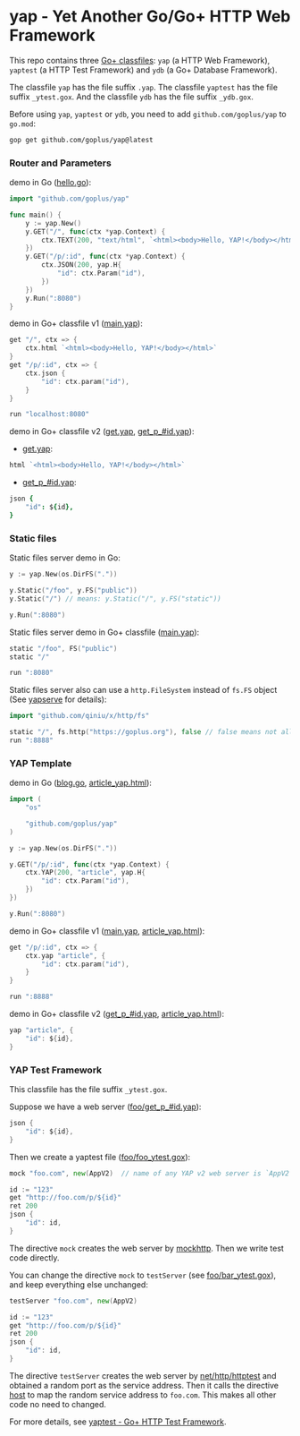 yap - Yet Another Go/Go+ HTTP Web Framework
======

This repo contains three [Go+ classfiles](https://github.com/goplus/gop/blob/main/doc/classfile.md): `yap` (a HTTP Web Framework), `yaptest` (a HTTP Test Framework) and `ydb` (a Go+ Database Framework).

The classfile `yap` has the file suffix `.yap`. The classfile `yaptest` has the file suffix `_ytest.gox`. And the classfile `ydb` has the file suffix `_ydb.gox`.

Before using `yap`, `yaptest` or `ydb`, you need to add `github.com/goplus/yap` to `go.mod`:

```sh
gop get github.com/goplus/yap@latest
```


### Router and Parameters

demo in Go ([hello.go](../demo/hello/hello.go)):

```go
import "github.com/goplus/yap"

func main() {
	y := yap.New()
	y.GET("/", func(ctx *yap.Context) {
		ctx.TEXT(200, "text/html", `<html><body>Hello, YAP!</body></html>`)
	})
	y.GET("/p/:id", func(ctx *yap.Context) {
		ctx.JSON(200, yap.H{
			"id": ctx.Param("id"),
		})
	})
	y.Run(":8080")
}
```

demo in Go+ classfile v1 ([main.yap](../demo/classfile_hello/main.yap)):

```go
get "/", ctx => {
	ctx.html `<html><body>Hello, YAP!</body></html>`
}
get "/p/:id", ctx => {
	ctx.json {
		"id": ctx.param("id"),
	}
}

run "localhost:8080"
```

demo in Go+ classfile v2 ([get.yap](../demo/classfile2_hello/get.yap), [get_p_#id.yap](../demo/classfile2_hello/get_p_%23id.yap)):

* [get.yap](../demo/classfile2_hello/get.yap):

```go
html `<html><body>Hello, YAP!</body></html>`
```

* [get_p_#id.yap](../demo/classfile2_hello/get_p_%23id.yap):

```coffee
json {
	"id": ${id},
}
```

### Static files

Static files server demo in Go:

```go
y := yap.New(os.DirFS("."))

y.Static("/foo", y.FS("public"))
y.Static("/") // means: y.Static("/", y.FS("static"))

y.Run(":8080")
```

Static files server demo in Go+ classfile ([main.yap](../demo/classfile2_static/main.yap)):

```go
static "/foo", FS("public")
static "/"

run ":8080"
```

Static files server also can use a `http.FileSystem` instead of `fs.FS` object (See [yapserve](https://github.com/xushiwei/yapserve) for details):

```go
import "github.com/qiniu/x/http/fs"

static "/", fs.http("https://goplus.org"), false // false means not allow to redirect
run ":8888"
```


### YAP Template

demo in Go ([blog.go](../demo/blog/blog.go), [article_yap.html](../demo/blog/yap/article_yap.html)):

```go
import (
	"os"

	"github.com/goplus/yap"
)

y := yap.New(os.DirFS("."))

y.GET("/p/:id", func(ctx *yap.Context) {
	ctx.YAP(200, "article", yap.H{
		"id": ctx.Param("id"),
	})
})

y.Run(":8080")
```

demo in Go+ classfile v1 ([main.yap](../demo/classfile_blog/blog_yap.gox), [article_yap.html](../demo/classfile_blog/yap/article_yap.html)):

```go
get "/p/:id", ctx => {
	ctx.yap "article", {
		"id": ctx.param("id"),
	}
}

run ":8888"
```

demo in Go+ classfile v2 ([get_p_#id.yap](../demo/classfile2_blog/get_p_%23id.yap), [article_yap.html](../demo/classfile2_blog/yap/article_yap.html)):

```go
yap "article", {
	"id": ${id},
}
```


### YAP Test Framework

This classfile has the file suffix `_ytest.gox`.

Suppose we have a web server ([foo/get_p_#id.yap](../ytest/demo/foo/get_p_%23id.yap)):

```go
json {
	"id": ${id},
}
```

Then we create a yaptest file ([foo/foo_ytest.gox](../ytest/demo/foo/foo_ytest.gox)):

```go
mock "foo.com", new(AppV2)  // name of any YAP v2 web server is `AppV2`

id := "123"
get "http://foo.com/p/${id}"
ret 200
json {
	"id": id,
}
```

The directive `mock` creates the web server by [mockhttp](https://pkg.go.dev/github.com/qiniu/x/mockhttp). Then we write test code directly.

You can change the directive `mock` to `testServer` (see [foo/bar_ytest.gox](../ytest/demo/foo/bar_ytest.gox)), and keep everything else unchanged:

```go
testServer "foo.com", new(AppV2)

id := "123"
get "http://foo.com/p/${id}"
ret 200
json {
	"id": id,
}
```

The directive `testServer` creates the web server by [net/http/httptest](https://pkg.go.dev/net/http/httptest#NewServer) and obtained a random port as the service address. Then it calls the directive [host](https://pkg.go.dev/github.com/goplus/yap/ytest#App.Host) to map the random service address to `foo.com`. This makes all other code no need to changed.

For more details, see [yaptest - Go+ HTTP Test Framework](../ytest).
